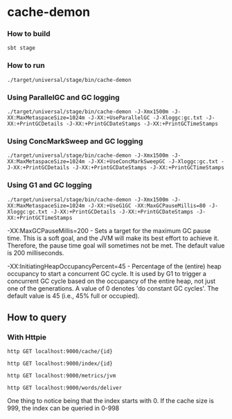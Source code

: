 cache-demon 
===================

### How to build ###

`sbt stage`

### How to run ###

`./target/universal/stage/bin/cache-demon`

### Using ParallelGC and GC logging ### 

`./target/universal/stage/bin/cache-demon -J-Xmx1500m -J-XX:MaxMetaspaceSize=1024m -J-XX:+UseParallelGC -J-Xloggc:gc.txt -J-XX:+PrintGCDetails -J-XX:+PrintGCDateStamps -J-XX:+PrintGCTimeStamps`

### Using ConcMarkSweep and GC logging ###
 
`./target/universal/stage/bin/cache-demon -J-Xmx1500m -J-XX:MaxMetaspaceSize=1024m -J-XX:+UseConcMarkSweepGC -J-Xloggc:gc.txt -J-XX:+PrintGCDetails -J-XX:+PrintGCDateStamps -J-XX:+PrintGCTimeStamps`

### Using G1 and GC logging ###

`./target/universal/stage/bin/cache-demon -J-Xmx1500m -J-XX:MaxMetaspaceSize=1024m -J-XX:+UseG1GC -XX:MaxGCPauseMillis=80 -J-Xloggc:gc.txt -J-XX:+PrintGCDetails -J-XX:+PrintGCDateStamps -J-XX:+PrintGCTimeStamps`

  -XX:MaxGCPauseMillis=200 - Sets a target for the maximum GC pause time. This is a soft goal, and the JVM will make its best effort to achieve it. Therefore, the pause time goal will sometimes not be met. The default value is 200 milliseconds.

  -XX:InitiatingHeapOccupancyPercent=45 - Percentage of the (entire) heap occupancy to start a concurrent GC cycle. It is used by G1 to trigger a concurrent GC cycle based on the occupancy of the entire heap, not just one of the generations. A value of 0 denotes 'do constant GC cycles'. The default value is 45 (i.e., 45% full or occupied).


## How to query ###

### With Httpie

`http GET localhost:9000/cache/{id}`

`http GET localhost:9000/index/{id}`

`http GET localhost:9000/metrics/jvm`

`http GET localhost:9000/words/deliver`


One thing to notice being that the index starts with 0. If the cache size is 999, the index can be queried in 0-998
